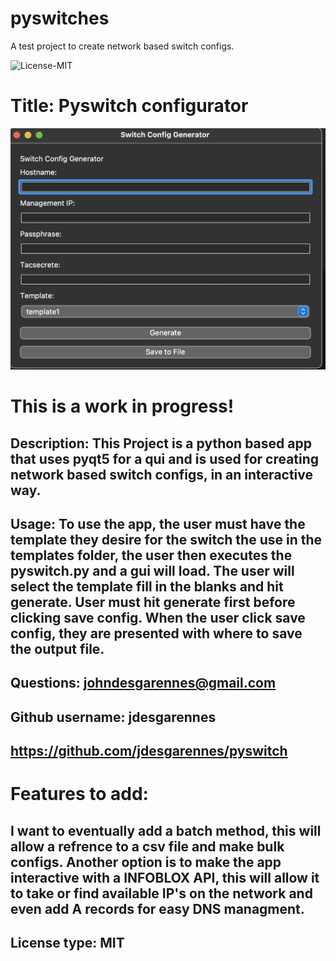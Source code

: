 # pyswitches
A test project to create network based switch configs.

 ![License-MIT](https://img.shields.io/badge/license-MIT-green?style=for-the-badge)

  # Title: Pyswitch configurator

  ![Text-Editor](./configurator.jpg)
  
  # This is a work in progress!
  
  ## Description: This Project is a python based app that uses pyqt5 for a qui and is used for creating network based switch configs, in an interactive way.

  ## Usage:  To use the app, the user must have the template they desire for the switch the use in the templates folder, the user then executes the pyswitch.py and a gui will load. The user will select the template fill in the blanks and hit generate. User must hit generate first before clicking save config. When the user click save config, they are presented with where to save the output file.

  ## Questions: johndesgarennes@gmail.com

  ## Github username: jdesgarennes

  ## https://github.com/jdesgarennes/pyswitch

 # Features to add: 
 ## I want to eventually add a batch method, this will allow a refrence to a csv file and make bulk configs. Another option is to make the app interactive with a INFOBLOX API, this will allow it to take or find available IP's on the network and even add A records for easy DNS managment. 

  ## License type: MIT

